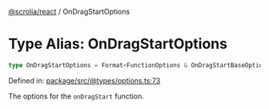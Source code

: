 [@scrolia/react](../README.md) / OnDragStartOptions

# Type Alias: OnDragStartOptions

```ts
type OnDragStartOptions = Format<FunctionOptions & OnDragStartBaseOptions>;
```

Defined in: [package/src/@types/options.ts:73](https://github.com/scrolia/react/blob/9c5681043194149a93fdeb05f7ee147606c0baa9/package/src/@types/options.ts#L73)

The options for the `onDragStart` function.
